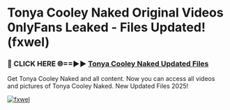 # Tonya Cooley Naked Original Videos 0nlyFans Leaked - Files Updated! (fxwel)

<h3>🔴 CLICK HERE 🌐==►► <a href="https://tinyurl.com/yckcrads" rel="nofollow">Tonya Cooley Naked Updated Files</a></h3>

Get Tonya Cooley Naked and all content. Now you can access all videos and pictures of Tonya Cooley Naked. New Updated Files 2025!

[![fxwel](https://i.imgur.com/hpKpOFt.gif)](https://tinyurl.com/yckcrads)
